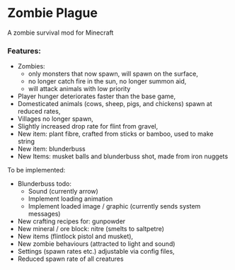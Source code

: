 # Zombie Plague

A zombie survival mod for Minecraft

### Features:
- Zombies:
  - only monsters that now spawn, will spawn on the surface, 
  - no longer catch fire in the sun, no longer summon aid,
  - will attack animals with low priority
- Player hunger deteriorates faster than the base game,
- Domesticated animals (cows, sheep, pigs, and chickens) spawn at reduced rates,
- Villages no longer spawn,
- Slightly increased drop rate for flint from gravel,
- New item: plant fibre, crafted from sticks or bamboo, used to make string
- New item: blunderbuss
- New Items: musket balls and blunderbuss shot, made from iron nuggets

To be implemented:
- Blunderbuss todo:
  - Sound (currently arrow)
  - Implement loading animation
  - Implement loaded image / graphic (currently sends system messages)
- New crafting recipes for: gunpowder
- New mineral / ore block: nitre (smelts to saltpetre)
- New items (flintlock pistol and musket),
- New zombie behaviours (attracted to light and sound)
- Settings (spawn rates etc.) adjustable via config files,
- Reduced spawn rate of all creatures
